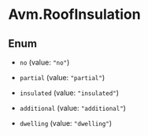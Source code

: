 # Avm.RoofInsulation

## Enum


* `no` (value: `"no"`)

* `partial` (value: `"partial"`)

* `insulated` (value: `"insulated"`)

* `additional` (value: `"additional"`)

* `dwelling` (value: `"dwelling"`)


